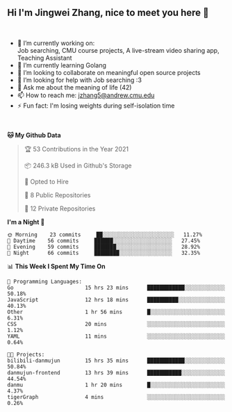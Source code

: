 Hi I'm Jingwei Zhang, nice to meet you here 👋
---
<br>


- 🔭 I’m currently working on: <br>
    Job searching, CMU course projects, A live-stream video sharing app, Teaching Assistant
- 🌱 I’m currently learning Golang
- 👯 I’m looking to collaborate on meaningful open source projects
- 🤔 I’m looking for help with Job searching :3
- 💬 Ask me about the meaning of life (42)
- 📫 How to reach me: jzhang5@andrew.cmu.edu
- ⚡ Fun fact: I'm losing weights during self-isolation time
<br>


<!--START_SECTION:waka-->
**🐱 My Github Data** 

> 🏆 53 Contributions in the Year 2021
 > 
> 📦 246.3 kB Used in Github's Storage 
 > 
> 💼 Opted to Hire
 > 
> 📜 8 Public Repositories 
 > 
> 🔑 12 Private Repositories  
 > 
**I'm a Night 🦉** 

```text
🌞 Morning    23 commits     ██░░░░░░░░░░░░░░░░░░░░░░░   11.27% 
🌆 Daytime    56 commits     ██████░░░░░░░░░░░░░░░░░░░   27.45% 
🌃 Evening    59 commits     ███████░░░░░░░░░░░░░░░░░░   28.92% 
🌙 Night      66 commits     ████████░░░░░░░░░░░░░░░░░   32.35%

```


📊 **This Week I Spent My Time On** 

```text
💬 Programming Languages: 
Go                       15 hrs 23 mins      ████████████░░░░░░░░░░░░░   50.18% 
JavaScript               12 hrs 18 mins      ██████████░░░░░░░░░░░░░░░   40.13% 
Other                    1 hr 56 mins        █░░░░░░░░░░░░░░░░░░░░░░░░   6.31% 
CSS                      20 mins             ░░░░░░░░░░░░░░░░░░░░░░░░░   1.12% 
YAML                     11 mins             ░░░░░░░░░░░░░░░░░░░░░░░░░   0.64%

🐱‍💻 Projects: 
bilibili-danmujun        15 hrs 35 mins      ████████████░░░░░░░░░░░░░   50.84% 
danmujun-frontend        13 hrs 39 mins      ███████████░░░░░░░░░░░░░░   44.54% 
danmu                    1 hr 20 mins        █░░░░░░░░░░░░░░░░░░░░░░░░   4.37% 
tigerGraph               4 mins              ░░░░░░░░░░░░░░░░░░░░░░░░░   0.26%

```


<!--END_SECTION:waka-->
